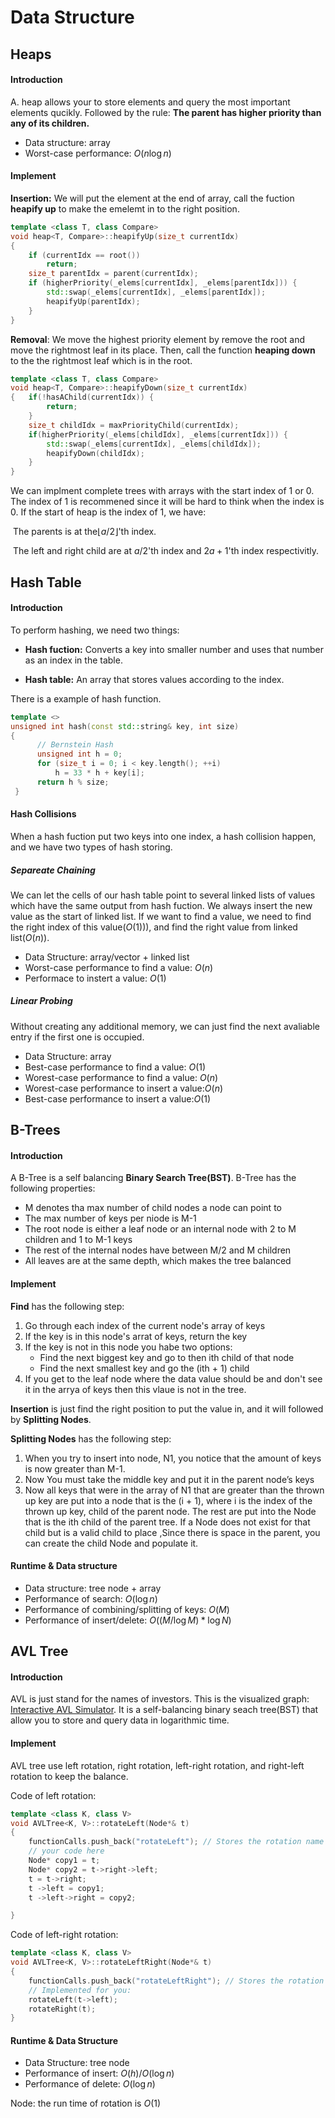 # Data Structure

## Heaps

#### Introduction

A. heap allows your to store elements and query the most important elements qucikly. Followed by the rule: **The parent has higher priority than any of its children.** 

- Data structure: array
- Worst-case performance: $O(n\log n)$

#### Implement

**Insertion:** We will put the element at the end of array, call the fuction **heapify up** to make the emelemt in to the right position.

~~~c++
template <class T, class Compare>
void heap<T, Compare>::heapifyUp(size_t currentIdx)
{
    if (currentIdx == root())
        return;
    size_t parentIdx = parent(currentIdx);
    if (higherPriority(_elems[currentIdx], _elems[parentIdx])) {
        std::swap(_elems[currentIdx], _elems[parentIdx]);
        heapifyUp(parentIdx);
    }
}
~~~

**Removal**: We move the highest priority element by remove the root and move the rightmost leaf in its place. Then, call the function **heaping down** to the the rightmost leaf which is in the root.

~~~c++
template <class T, class Compare>
void heap<T, Compare>::heapifyDown(size_t currentIdx)
{   if(!hasAChild(currentIdx)) {
        return;
    }
    size_t childIdx = maxPriorityChild(currentIdx);
    if(higherPriority(_elems[childIdx], _elems[currentIdx])) {
        std::swap(_elems[currentIdx], _elems[childIdx]);
        heapifyDown(childIdx);
    }
}
~~~

 We can implment complete trees with arrays with the start index of 1 or 0. The index of 1 is recommened since it will be hard to think when the index is 0. If the start of heap is the index of 1, we have:

​	The parents is at the$\lfloor a/2 \rfloor$'th index.

​	The left and right child are at $a/2$'th index and $2a+1$'th index respectivitly.

## Hash Table

#### Introduction

To perform hashing, we need two things:

- **Hash fuction:** Converts a key into smaller number and uses that number as an index in the table.

- **Hash table:** An array that stores values according to the index.

There is a example of hash function.

~~~c++
template <>
unsigned int hash(const std::string& key, int size)
{
      // Bernstein Hash
      unsigned int h = 0;
      for (size_t i = 0; i < key.length(); ++i)
          h = 33 * h + key[i];
      return h % size;
 }
~~~

#### Hash Collisions

When a hash fuction put two keys into one index, a hash collision happen, and we have two types of hash storing.

##### Separeate Chaining

We can let the cells of our hash table point to several linked lists of values which have the same output from hash fuction. We always insert the new value as the start of linked list. If we want to find a value, we need to find the right index of this value($O(1)$)), and find the right value from linked list($O(n)$).

- Data Structure: array/vector + linked list
- Worst-case performance to find a value: $O(n)$
- Performace to instert a value: $O(1)$

##### Linear Probing

Without creating any additional memory, we can just find the next avaliable entry if the first one is occupied.

- Data Structure: array
- Best-case performance to find a value: $O(1)$
- Worest-case performance to find a value: $O(n)$
- Worest-case performance to insert a value:$O(n)$
- Best-case performance to insert a value:$O(1)$

## B-Trees

#### Introduction

A B-Tree is a self balancing **Binary Search Tree(BST)**. B-Tree has the following properties:

- M denotes tha max number of child nodes a node can point to
- The max number of keys per niode is M-1
- The root node is either a leaf node or an internal node with 2 to M children and 1 to M-1 keys
- The rest of the internal nodes have between M/2 and M children
- All leaves are at the same depth, which makes the tree balanced

#### Implement

**Find** has the following step:

1. Go through each index of the current node's array of keys
2. If the key is in this node's arrat of keys, return the key
3. If the key is not in this node you habe two options:
   - Find the next biggest key and go to then ith child of that node
   - Find the next smallest key and go the (ith + 1) child
4. If you get to the leaf node where the data value should be and don't see it in the arrya of keys then this vlaue is not in the tree.

**Insertion** is just find the right position to put the value in, and it will followed by **Splitting Nodes**.

**Splitting Nodes** has the following step:

1. When you try to insert into node, N1, you notice that the amount of keys is now greater than M-1.
2. Now You must take the middle key and put it in the parent node’s keys
3. Now all keys that were in the array of N1 that are greater than the thrown up key are put into a node that is the (i + 1), where i is the index of the thrown up key, child of the parent node. The rest are put into the Node that is the ith child of the parent tree. If a Node does not exist for that child but is a valid child to place ,Since there is space in the parent, you can create the child Node and populate it.

#### Runtime & Data structure

- Data structure: tree node + array
- Performance of search: $O(\log n)$
- Performance of combining/splitting of keys: $O(M)$
- Performance of insert/delete: $O((M/\log M)*\log N)$

## AVL Tree

#### Introduction

AVL is just stand for the names of investors. This is the visualized graph: [Interactive AVL Simulator](https://www.cs.usfca.edu/~galles/visualization/AVLtree.html). It is a self-balancing binary seach tree(BST) that allow you to store and query data in logarithmic time.

#### Implement

AVL tree use left rotation, right rotation, left-right rotation, and right-left rotation to keep the balance.

Code of left rotation:

~~~c++
template <class K, class V>
void AVLTree<K, V>::rotateLeft(Node*& t)
{
    functionCalls.push_back("rotateLeft"); // Stores the rotation name (don't remove this)
    // your code here
    Node* copy1 = t;
    Node* copy2 = t->right->left;
    t = t->right;
    t ->left = copy1;
    t ->left->right = copy2;

}
~~~

Code of left-right rotation:

~~~c++
template <class K, class V>
void AVLTree<K, V>::rotateLeftRight(Node*& t)
{
    functionCalls.push_back("rotateLeftRight"); // Stores the rotation name (don't remove this)
    // Implemented for you:
    rotateLeft(t->left);
    rotateRight(t);
}
~~~

#### Runtime & Data Structure

- Data Structure: tree node
- Performance of insert: $O(h)$/$O(\log n)$
- Performance of delete: $O(\log n)$

Node: the run time of rotation is $O(1)$


